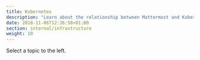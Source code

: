 ```yaml
---
title: Kubernetes
description: "Learn about the relationship between Mattermost and Kubernetes and how we orchestrate our releases."
date: 2018-11-06T12:36:58+01:00
section: internal/infrastructure
weight: 10
---
```


Select a topic to the left.
